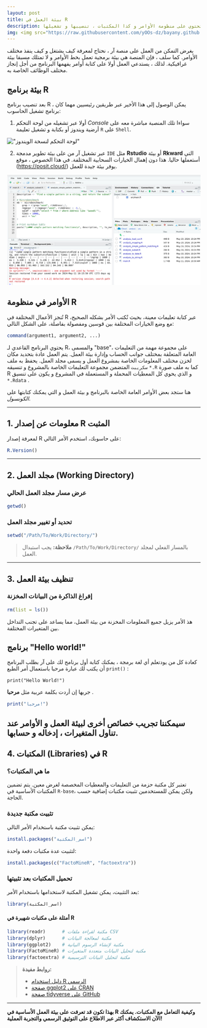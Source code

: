 ```yaml
---
layout: post
title: بيئة العمل في R
description: تقديم لبيئة العمل العامة على آر تحتوي على منظومة الأوامر و كذا المكتبات ، تنصيبها و تشغيلها
img: <img src="https://raw.githubusercontent.com/yOOs-dz/bayany.github.io/main/images/logo_Rtips.png" width='100' height= auto/>
---
```

بغرض التمكن من العمل على منصة آر ، نحتاج لمعرفة كيف يشتغل و كيف ينفذ مختلف الأوامر. كما سلف ، فإن المنصة هي بيئة برمجية تعمل بخط الأوامر و لا تمتلك مسبقا بيئة غرافيكية. لذلك ، يستدعي العمل أولا على كتابة أوامر يفهمها البرنامج من أجل إنجاز مختلف الوظائف الخاصة به.


## بيئة برنامج R

بعد تنصيب برنامج R ، يمكن الوصول إلى هذا الأخير عبر طريقين رئيسيين مهما كان برنامج تشغيل الحاسوب:
1. أولا عبر تشغيله من لوحة التحكم *Console* سواءا تلك المنصبة مباشرة معه على أرضية ويندوز أو بكتابة و تشغيل تعليمة ```R``` على ```Shell```.

!["لوحة التحكم لنسخة الويندوز"](‍‍/images/rconsole.png "لوحة التحكم لنسخة الويندوز")

2. عبر تشغيل آر من على بيئة تطوير مدمجة ```IDE``` مثل **Rstudio** أو بيئة **Rkward** التي أستعملها حاليا. هذا دون إهمال الخيارات السحابية المختلفة. في هذا الخصوص ، موقع (https://posit.cloud/) يوفر بيئة  جيدة للعمل.

 ![منصة posit.cloud و برنامج RStudio](/images/rstudio.png "منصة posit.cloud و برنامج RStudio")

## الأوامر في منظومة R

تُنجز الأعمال المختلفة في R عبر كتابة تعليمات معينة، بحيث تُكتب الأمر بشكله الصحيح، مع وضع الخيارات المختلفة بين قوسين ومفصولة بفاصلة، على الشكل التالي:

```r
command(argument1, argument2, ...)
```

يحتوي البرنامج القاعدي لـ R، والمسمى "base"، على مجموعة مهمة من التعليمات العامة المتعلقة بمختلف جوانب الحساب وإدارة بيئة العمل. يتم العمل عادة بتحديد مكان لخزن مختلف المعلومات الخاصة بمشروع العمل و يسمى مجلد العمل. يحفظ به ملف ```سكريبت``` المتضمن مجموعة التعليمات الخاصة بالمشروع و تنسيقه ```*.R``` كما به ملف صورة R و الذي يحوي كل المعطيات المحملة و المستعملة في المشروع و يكون على تنسيق ```*.Rdata``` .

هنا ستجد بعض الأوامر العامة الخاصة بالبرنامج و بيئة العمل و التي يمكنك كتابتها على *الكونسول*.

---
## 1. معلومات عن إصدار R المثبت
لمعرفة إصدار R على حاسوبك، استخدم الأمر التالي:

```r
R.Version()
```

---
## 2. مجلد العمل (Working Directory)
### عرض مسار مجلد العمل الحالي

```r
getwd()
```

### تحديد أو تغيير مجلد العمل

```r
setwd("/Path/To/Work/Directory/")
```

> **ملاحظة:** يجب استبدال `/Path/To/Work/Directory/` بالمسار الفعلي لمجلد العمل.

---
## 3. تنظيف بيئة العمل

### إفراغ الذاكرة من البيانات المخزنة

```r
rm(list = ls())
```

هذ الأمر يزيل جميع المعلومات المخزنة من بيئة العمل، مما يساعد على تجنب التداخل بين المتغيرات المختلفة.

## برنامج "Hello world!"

كعادة كل من يودتعلم أي لغة برمجة ، يمكنك كتابة أول برنامج لك على آر بطلب البرنامج أن يكتب لك عبارة مرحبا باستعمال أمر الطبع ```print()``` :

```
print(‍‍"Hello World!")
```
جربها إن أردت بكلمة عربية مثل **مرحبا** .
```r
print(‍‍"مرحبا!")
```

سيمكننا تجريب خصائص أخرى لبيئة العمل و الأوامر عند تناول المتغيرات ، إدخاله و حسابها.
---
## 4. المكتبات (Libraries) في R

### ما هي المكتبات؟

تعتبر كل مكتبة حزمة من التعليمات والمعطيات المخصصة لغرض معين. يتم تضمين المكتبات الأساسية في `R-base`، ولكن يمكن للمستخدمين تثبيت مكتبات إضافية حسب الحاجة.

### تثبيت مكتبة جديدة
يمكن تثبيت مكتبة باستخدام الأمر التالي:

```r
install.packages("اسم_المكتبة")
```

لتثبيت عدة مكتبات دفعة واحدة:

```r
install.packages(c("FactoMineR", "factoextra"))
```

### تحميل المكتبات بعد تثبيتها
بعد التثبيت، يمكن تشغيل المكتبة لاستخدامها باستخدام الأمر:

```r
library(اسم_المكتبة)
```

#### أمثلة على مكتبات شهيرة في R

```r
library(readr)      # مكتبة لقراءة ملفات CSV
library(dplyr)      # مكتبة لمعالجة البيانات
library(ggplot2)    # مكتبة لإنشاء الرسوم البيانية
library(FactoMineR) # مكتبة لتحليل البيانات متعددة المتغيرات
library(factoextra) # مكتبة لتحليل البيانات الترسيمية
```

> **روابط مفيدة:**
> - [دليل استخدام R الرسمي](https://cran.r-project.org/manuals.html)
> - [صفحة ggplot2 على CRAN](https://cran.r-project.org/web/packages/ggplot2/index.html)
> - [صفحة tidyverse على GitHub](https://github.com/tidyverse)

---
**بهذا تكون قد تعرفت على بيئة العمل الأساسية في R وكيفية التعامل مع المكتبات. يمكنك الآن الاستكشاف أكثر عبر الاطلاع على التوثيق الرسمي والتجربة العملية!**
